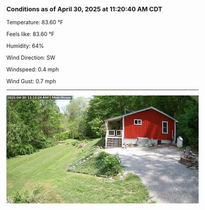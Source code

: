 ### Conditions as of April 30, 2025 at 11:20:40 AM CDT 

Temperature: 83.60 &deg;F

Feels like: 83.60 &deg;F

Humidity: 64%

Wind Direction: SW

Windspeed: 0.4 mph

Wind Gust: 0.7 mph

---

<img src="./images/latest.jpeg"/>

